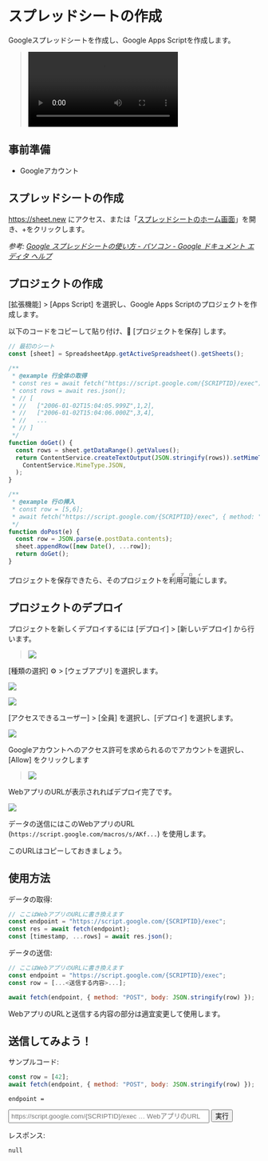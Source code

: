 # スプレッドシートの作成

Googleスプレッドシートを作成し、Google Apps Scriptを作成します。

> <video controls autoplay loop><source type="video/webm" src="create-project.webm" /></video>

## 事前準備

- Googleアカウント

## スプレッドシートの作成

<https://sheet.new> にアクセス、または「[スプレッドシートのホーム画面](https://sheets.google.com/)」を開き、+をクリックします。

_参考: [Google スプレッドシートの使い方 - パソコン - Google ドキュメント エディタ ヘルプ](https://support.google.com/docs/answer/6000292)_

## プロジェクトの作成

[拡張機能] > [Apps Script] を選択し、Google Apps Scriptのプロジェクトを作成します。

以下のコードをコピーして貼り付け、💾 [プロジェクトを保存] します。

```js
// 最初のシート
const [sheet] = SpreadsheetApp.getActiveSpreadsheet().getSheets();

/**
 * @example 行全体の取得
 * const res = await fetch("https://script.google.com/{SCRIPTID}/exec");
 * const rows = await res.json();
 * // [
 * //   ["2006-01-02T15:04:05.999Z",1,2],
 * //   ["2006-01-02T15:04:06.000Z",3,4],
 * //   ...
 * // ]
 */
function doGet() {
  const rows = sheet.getDataRange().getValues();
  return ContentService.createTextOutput(JSON.stringify(rows)).setMimeType(
    ContentService.MimeType.JSON,
  );
}

/**
 * @example 行の挿入
 * const row = [5,6];
 * await fetch("https://script.google.com/{SCRIPTID}/exec", { method: "POST", body: JSON.stringify(row) })
 */
function doPost(e) {
  const row = JSON.parse(e.postData.contents);
  sheet.appendRow([new Date(), ...row]);
  return doGet();
}
```

プロジェクトを保存できたら、そのプロジェクトを<ruby>利用可能に<rt>デプロイ</rt></ruby>します。

## プロジェクトのデプロイ

プロジェクトを新しくデプロイするには [デプロイ] > [新しいデプロイ] から行います。

> ![](gas-new-deploy.png)

[種類の選択] ⚙ > [ウェブアプリ] を選択します。

![](gas-web-app.png)

![](gas-deploy.png)

[アクセスできるユーザー] > [全員] を選択し、[デプロイ] を選択します。

![](gas-authz.png)

Googleアカウントへのアクセス許可を求められるのでアカウントを選択し、[Allow] をクリックします

> ![](gas-allow-access.png)

WebアプリのURLが表示されればデプロイ完了です。

![](gas-url.dio.png)

データの送信にはこのWebアプリのURL (`https://script.google.com/macros/s/AKf...`) を使用します。

このURLはコピーしておきましょう。

## 使用方法

データの取得:

```js
// ここはWebアプリのURLに書き換えます
const endpoint = "https://script.google.com/{SCRIPTID}/exec";
const res = await fetch(endpoint);
const [timestamp, ...rows] = await res.json();
```

データの送信:

```js
// ここはWebアプリのURLに書き換えます
const endpoint = "https://script.google.com/{SCRIPTID}/exec";
const row = [...<送信する内容>...];

await fetch(endpoint, { method: "POST", body: JSON.stringify(row) });
```

WebアプリのURLと送信する内容の部分は適宜変更して使用します。

## 送信してみよう！

サンプルコード:

```js
const row = [42];
await fetch(endpoint, { method: "POST", body: JSON.stringify(row) });
```

`endpoint =`

<form onsubmit="(e) => e.preventDefault(),
  fetch(new FormData(this).get(`endpoint`), {
    method: `POST`,
    body: JSON.stringify([42]),
  })
    .then((r) => (document.querySelector(`.result`).textContent = `HTTP/2 ${r.status}\n\n`,r))
    .then((r) => r.json())
    .then((j) => document.querySelector(`.result`).textContent += JSON.stringify(j, null, 2));
">
<input type="url" name="endpoint" required placeholder="https://script.google.com/{SCRIPTID}/exec … WebアプリのURL" autocomplete="off" style="width: 80%; padding: 4px" />
<input type="submit" value="実行" />
</form>

レスポンス:

<pre><code class="result language-http">null</code></pre>
